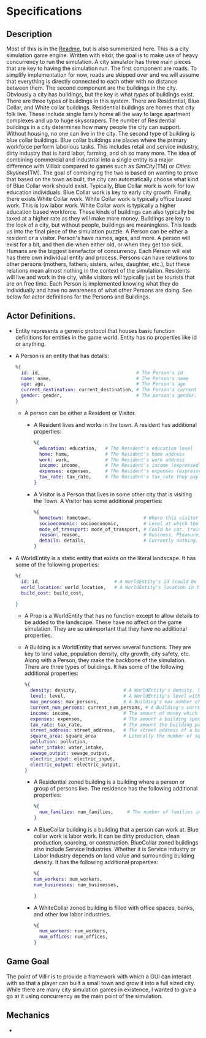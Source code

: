 # Specifications

## Description

  Most of this is in the [Readme](https://github.com/E1337Kat/villixir/blob/master/specifications.md), but is also summerized here. This is a city simulation game engine. Written with elixir, the goal is to make use of heavy concurrency to run the simulation. A city simulator has three main pieces that are key to having the simulation run. 
  The first component are roads. To simplify implementation for now, roads are skipped over and we will assume that everything is directly connected to each other with no distance between them. 
  The second component are the buildings in the city. Obviously a city has buildings, but the key is what *types* of buildings exist. There are three types of buildings in this system. There are Residential, Blue Collar, and White collar buildings. 
  Residential buildings are homes that city folk live. These include single family home all the way to large apartment complexes and up to huge skyscrapers. The number of Residential buildings in a city determines how many people the city can support. Without housing, no one can live in the city. 
  The second type of building is blue collar buildings. Blue collar buildings are places where the primary workforce perform laborious tasks. This includes retail and service industry, dirty industry that is hard labor, farming, and oh so many more. The idea of combining commercial and industrial into a single entity is a major difference with Villixir compared to games such as *SimCity*(TM) or *Cities: Skylines*(TM). The goal of combinging the two is based on wanting to prove that based on the town as built, the city can automatically choose what kind of Blue Collar work should exist. Typically, Blue Collar work is work for low education individuals. Blue Collar work is key to early city growth. 
  Finally, there exists White Collar work. White Collar work is typically office based work. This is low labor work. White Collar work is typically a higher education based workforce. These kinds of buildings can also typically be taxed at a higher rate as they will make more money.
  Buildings are key to the look of a city, but without people, buildings are meaningless. This leads us into the final piece of the simulation puzzle. A Person can be either a resident or a visitor. Person's have names, ages, and more. A person will exist for a bit, and then die when either old, or when they get too sick. Humans are the biggest benefactor of concurrency. Each Person will eist has there own individual entity and process. Persons can have relations to other persons (mothers, fathers, sisters, wifes, daughter, etc.), but these relations mean almost nothing in the context of the simulation. Residents will live and work in the city, while visitors will typically just be tourists that are on free time. Each Person is implemented knowing what they do individually and have no awareness of what other Persons are doing. See below for actor definitions for the Persons and Buildings.

## Actor Definitions.

* Entity represents a generic protocol that houses basic function definitions for entities in the game world. Entity has no properties like id or anything.

* A Person is an entity that has details:
  ```elixir
  %{ 
    id: id,                                   # The Person's id
    name: name,                               # The Person's name
    age: age,                                 # The Person's age
    current_destination: current_destination, # The Person's current destination (can be nil)
    gender: gender,                           # The person's gender. Serves no simulation purpose. 
  }
  ```

  * A person can be either a Resident or Visitor.

    * A Resident lives and works in the town. A resident has additional properties:
      ```elixir
      %{
        education: education,   # The Resident's education level
        home: home,             # The Resident's home address
        work: work,             # The Resident's work address
        income: income,         # The Resident's income (expressed as salary)
        expenses: expenses,     # The Resident's expenses (expressed as sadlery (<- good pun!))
        tax_rate: tax_rate,     # The Resident's tax_rate they pay to the town.
      }
      ```

    * A Visitor is a Person that lives in some other city that is visiting the Town. A Visitor has some additional properties:
      ```elixir
      %{
        hometown: hometown,                   # Where this visitor is from.
        socioeconomic: socioeconomic,         # Level at which the Visitor spends (Upper class, middle class, low class, etc.)
        mode_of_transport: mode_of_transport, # Could be car, train, sihp, or plane.
        reason: reason,                       # Business, Pleasure, or Moving
        details: details,                     # Currently nothing. Could be a string the gives details about this visitor that are not important to simulation
      }
      ```

* A WorldEntity is a static entity that exists on the literal landscape. It has some of the following properties:
  ```elixir
  %{
    id: id,                           # A WorldEntity's id (could be same id as Person)
    world_location: world_location,   # A WorldEntity's location in the game town based on a cartisean plane.
    build_cost: build_cost,

  }
  ```

  * A Prop is a WorldEntity that has no function except to allow details to be added to the landscape. These have no affect on the game simulation. They are so unimportant that they have no additional properties. 

  * A Building is a WorldEntity that serves several functions. They are key to land value, population density, city growth, city safety, etc. Along with a Person, they make the backbone of the simulation. There are three types of buildings. It has some of the following additional properties:
    ```elixir
    %{
      density: density,                 # A WorldEntity's density. (low, medium, high)
      level: level,                     # A WorldEntity's level within their density. This is tied to a land area's land value. Like socioeconomic value, but for buildings.
      max_persons: max_persons,         # A Building's max number of persons it can hold.
      current_num_persons: current_num_persons, # A Building's current population. In commercial, this is number of avg customers + workers. In residential, it is number or people living there. In the industrial and office space, it is number of workers only. This can be above max_persons which causes bad things for building.
      income: income,                   # The amount of money which a business takes in (expressed as yeary report)
      expenses: expenses,               # The amount a building spends on yearly expenses.
      tax_rate: tax_rate,               # The amount the building pays to the town in a year.
      street_address: street_address,   # The street address of a building. Just like an address in real life.
      square_area: square_area          # Literally the number of squares this building takes up.
      pollution: pollution,
      water_intake: water_intake,
      sewage_output: sewage_output,
      electric_input: electric_input,
      electric_output: electric_output,
    }
    ```

    * A Residential zoned building is a building where a person or group of persons live. The residence has the following additional properties:
      ```elixir
      %{
        num_families: num_families,     # The number of families in the building.
      }
      ```

    * A BlueCollar building is a building that a person can work at. Blue collar work is labor work. It can be dirty production, clean production, sourcing, or construction. BlueCollar zoned buildings also include Service Industries. Whether it is Service industry or Labor Industry depends on land value and surrounding building density. It has the following additional properties:
      ```elixir
      %{
      num_workers: num_workers,
      num_businesses: num_businesses,

      }
      ```

    * A WhiteCollar zoned building is filled with office spaces, banks, and other low labor industries. 
      ```elixir
      %{
        num_workers: num_workers,
        num_offices: num_offices,
      }
      ```
## Game Goal

The point of Villir is to provide a framework with which a GUI can interact with so that a player can built a small town and grow it into a full sized city. While there are many city simulation games in existence, I wanted to give a go at it using concurrency as the main point of the simulation.

## Mechanics

* 
    
  